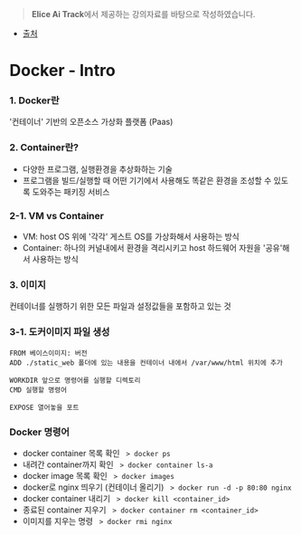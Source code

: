 > **Elice Ai Track**에서 제공하는 강의자료를 바탕으로 작성하였습니다.

- [출처](https://pearlluck.tistory.com/119?category=854934)

# Docker - Intro

### 1. Docker란

'컨테이너' 기반의 오픈소스 가상화 플랫폼 (Paas)

### 2. Container란?

- 다양한 프로그램, 실행환경을 추상화하는 기술
- 프로그램을 빌드/실행할 때 어떤 기기에서 사용해도 똑같은 환경을 조성할 수 있도록 도와주는 패키징 서비스

### 2-1. VM vs Container

- VM: host OS 위에 '각각' 게스트 OS를 가상화해서 사용하는 방식
- Container: 하나의 커널내에서 환경을 격리시키고 host 하드웨어 자원을 '공유'해서 사용하는 방식

### 3. 이미지

컨테이너를 실행하기 위한 모든 파일과 설정값들을 포함하고 있는 것

### 3-1. 도커이미지 파일 생성

```
FROM 베이스이미지: 버전
ADD ./static_web 폴더에 있는 내용을 컨테이너 내에서 /var/www/html 위치에 추가

WORKDIR 앞으로 명령어를 실행할 디렉토리
CMD 실행할 명령어

EXPOSE 열어놓을 포트
```

### Docker 명령어

- docker container 목록 확인
  ` > docker ps`
- 내려간 container까지 확인
  ` > docker container ls-a`
- docker image 목록 확인
  ` > docker images`
- docker로 nginx 띄우기 (컨테이너 올리기)
  ` > docker run -d -p 80:80 nginx`
- docker container 내리기
  ` > docker kill <container_id>`
- 종료된 container 지우기
  ` > docker container rm <container_id>`
- 이미지를 지우는 명령
  ` > docker rmi nginx`
